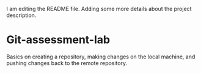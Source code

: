 I am editing the README file. Adding some more details about the project description.
# Git-assessment-lab
Basics on creating a repository, making changes on the local machine, and pushing changes back to the remote repository.
